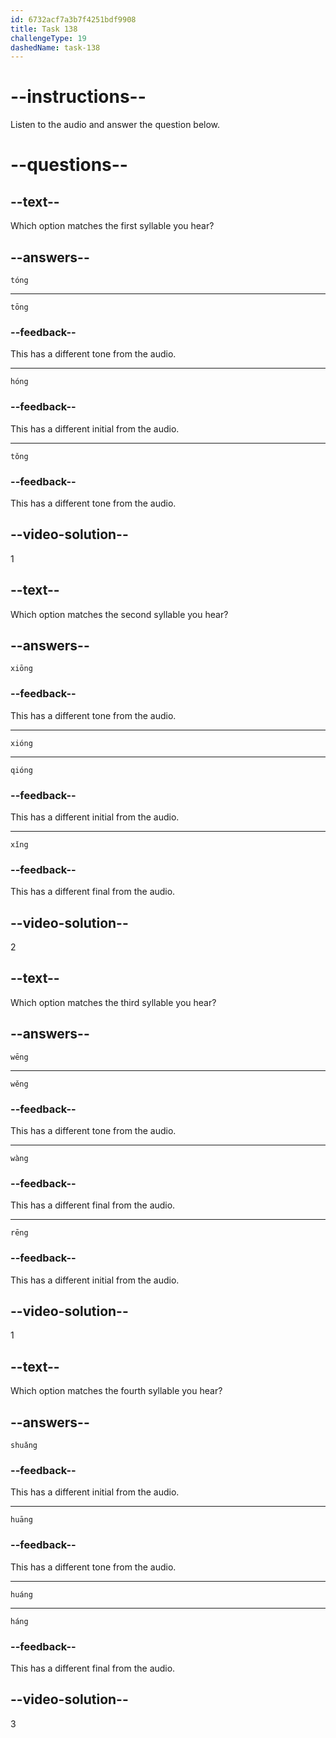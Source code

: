 ```yaml
---
id: 6732acf7a3b7f4251bdf9908
title: Task 138
challengeType: 19
dashedName: task-138
---
```


<!-- (Audio) A: tóng, xióng, wēng, huáng -->

# --instructions--

Listen to the audio and answer the question below.

# --questions--

## --text--

Which option matches the first syllable you hear?

## --answers--

`tóng`

---

`tōng`

### --feedback--

This has a different tone from the audio.

---

`hóng`

### --feedback--

This has a different initial from the audio.

---

`tǒng`

### --feedback--

This has a different tone from the audio.

## --video-solution--

1

## --text--

Which option matches the second syllable you hear?

## --answers--

`xiōng`

### --feedback--

This has a different tone from the audio.

---

`xióng`

---

`qióng`

### --feedback--

This has a different initial from the audio.

---

`xǐng`

### --feedback--

This has a different final from the audio.

## --video-solution--

2

## --text--

Which option matches the third syllable you hear?

## --answers--

`wēng`

---

`wěng`

### --feedback--

This has a different tone from the audio.

---

`wàng`

### --feedback--

This has a different final from the audio.

---

`rēng`

### --feedback--

This has a different initial from the audio.

## --video-solution--

1

## --text--

Which option matches the fourth syllable you hear?

## --answers--

`shuǎng`

### --feedback--

This has a different initial from the audio.

---

`huāng`

### --feedback--

This has a different tone from the audio.

---

`huáng`

---

`háng`

### --feedback--

This has a different final from the audio.

## --video-solution--

3
